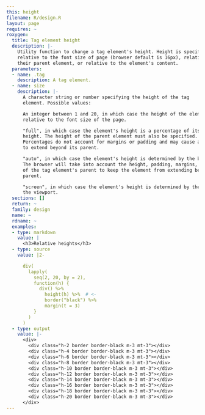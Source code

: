 ```yaml
---
this: height
filename: R/design.R
layout: page
requires: ~
roxygen:
  title: Tag element height
  description: |-
    Utility function to change a tag element's height. Height is specified
    relative to the font size of page (browser default is 16px), relative to
    their parent element, or relative to the element's content.
  parameters:
  - name: .tag
    description: A tag element.
  - name: size
    description: |-
      A character string or number specifying the height of the tag
      element. Possible values:

      An integer between 1 and 20, in which case the height of the element is
      relative to the font size of the page.

      "full", in which case the element's height is a percentage of its parent's
      height. The height of the parent element must also be specified.
      Percentages do not account for margins or padding and may cause an element
      to extend beyond its parent.

      "auto", in which case the element's height is determined by the browser.
      The browser will take into account the height, padding, margins, and border
      of the tag element's parent to keep the element from extending beyond its
      parent.

      "screen", in which case the element's height is determined by the height of
      the viewport.
  sections: []
  return: ~
  family: design
  name: ~
  rdname: ~
  examples:
  - type: markdown
    value: |
      <h3>Relative heights</h3>
  - type: source
    value: |2-

      div(
        lapply(
          seq(2, 20, by = 2),
          function(h) {
            div() %>%
              height(h) %>%  # <-
              border("black") %>%
              margin(t = 3)
          }
        )
      )
  - type: output
    value: |-
      <div>
        <div class="h-2 border border-black m-3 mt-3"></div>
        <div class="h-4 border border-black m-3 mt-3"></div>
        <div class="h-6 border border-black m-3 mt-3"></div>
        <div class="h-8 border border-black m-3 mt-3"></div>
        <div class="h-10 border border-black m-3 mt-3"></div>
        <div class="h-12 border border-black m-3 mt-3"></div>
        <div class="h-14 border border-black m-3 mt-3"></div>
        <div class="h-16 border border-black m-3 mt-3"></div>
        <div class="h-18 border border-black m-3 mt-3"></div>
        <div class="h-20 border border-black m-3 mt-3"></div>
      </div>
---
```

